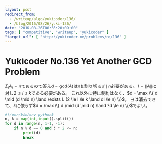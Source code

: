 ```yaml
---
layout: post
redirect_from:
  - /writeup/algo/yukicoder/136/
  - /blog/2016/08/26/yuki-136/
date: "2016-08-26T00:36:20+09:00"
tags: [ "competitive", "writeup", "yukicoder" ]
"target_url": [ "http://yukicoder.me/problems/no/136" ]
---
```


# Yukicoder No.136 Yet Another GCD Problem

$\Sigma_i A_i = n$であるので答え$d = \mathrm{gcd}(A)$は$n$を割り切る$d \mid n$必要がある。
$l = \|A\|$に対し$2 \le l \le k$である必要がある。
これ以外に特に制約はなく、$d = \max \\{ d \mid (d \mid n) \land \exists l. (2 \le l \le k \land dl \le n) \\}$。
$\exists$は消去できて、$k$に依らず$d = \max \\{ d \mid (d \mid n) \land 2d \le n) \\}$でよい。

``` python
#!/usr/bin/env python3
n, k = map(int,input().split())
for d in range(n, 1-1, -1):
    if n % d == 0 and d * 2 <= n:
        print(d)
        break
```
